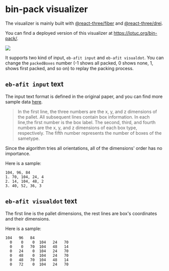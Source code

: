 # bin-pack visualizer

The visualizer is mainly built with
[@react-three/fiber](https://github.com/pmndrs/react-three-fiber) and
[@react-three/drei](https://github.com/pmndrs/drei).

You can find a deployed version of this visualizer at
https://lotuc.org/bin-pack/.

![](./visualizer/doc/resources/eb-afit-find-best-dpp06.gif)

It supports two kind of input, `eb-afit input` and `eb-afit visualdot`. You can
change the `packedBoxes` number (-1 shows all packed, 0 shows none, 1, shows
first packed, and so on) to replay the packing process.

## `eb-afit input` text

The input text format is defined in the original paper, and you can find more
sample data [here](https://github.com/wknechtel/3d-bin-pack/tree/master/test).

> In the first line, the three numbers are the x, y, and z dimensions of the
> pallet. All subsequent lines contain box information. In each line,the first
> number is the box label. The second, third, and fourth numbers are the x, y,
> and z dimensions of each box type, respectively. The fifth number represents
> the number of boxes of the sametype.

Since the algorithm tries all orientations, all of the dimensions' order has no
importance.

Here is a sample:

```text
104, 96, 84
1. 70, 104, 24, 4
2. 14, 104, 48, 2
3. 40, 52, 36, 3
```

## `eb-afit visualdot` text

The first line is the pallet dimensions, the rest lines are box's coordinates
and their dimensions.

Here is a sample:

```text
104   96   84
  0    0    0  104   24   70
  0    0   70  104   48   14
  0   24    0  104   24   70
  0   48    0  104   24   70
  0   48   70  104   48   14
  0   72    0  104   24   70
```
